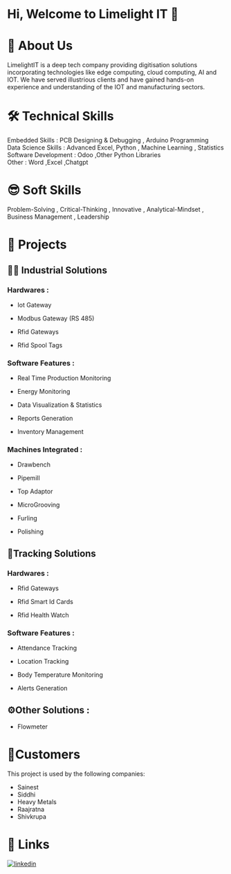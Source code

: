 # Hi, Welcome to Limelight IT 👋


# 🚀 About Us
LimelightIT is a deep tech company providing digitisation solutions incorporating technologies like edge computing, cloud computing, AI and IOT. We have served illustrious clients and have gained hands-on experience and understanding of the IOT and manufacturing sectors.


# 🛠 Technical Skills 
Embedded Skills : PCB Designing & Debugging , Arduino Programming \
Data Science Skills : Advanced Excel, Python , Machine Learning , Statistics \
Software Development : Odoo ,Other Python Libraries\
Other : Word ,Excel ,Chatgpt 

# 😎 Soft Skills
Problem-Solving , Critical-Thinking , Innovative , Analytical-Mindset , Business Management , Leadership  
# 📡 Projects

## 👨‍🔧 Industrial Solutions

### Hardwares :

 - Iot Gateway

 - Modbus Gateway (RS 485)

 - Rfid Gateways

 - Rfid Spool Tags


### Software Features :

 - Real Time Production Monitoring

 - Energy Monitoring 
 
 - Data Visualization & Statistics

 - Reports Generation

 - Inventory Management


### Machines Integrated :

 - Drawbench 

 - Pipemill

 - Top Adaptor

 - MicroGrooving

 - Furling

 - Polishing

## 🏢Tracking Solutions

### Hardwares :

- Rfid Gateways

- Rfid Smart Id Cards

- Rfid Health Watch

### Software Features :

- Attendance Tracking

- Location Tracking

- Body Temperature Monitoring

- Alerts Generation

## ⚙️Other Solutions :

- Flowmeter


# 🤝Customers

This project is used by the following companies:

- Sainest
- Siddhi
- Heavy Metals
- Raajratna
- Shivkrupa



# 🔗 Links

[![linkedin](https://img.shields.io/badge/linkedin-0A66C2?style=for-the-badge&logo=linkedin&logoColor=white)](https://www.linkedin.com/company/limelightit/mycompany/)

